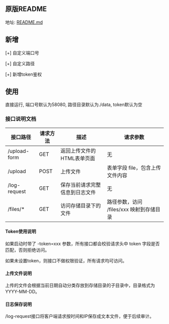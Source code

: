 ## 原版README
地址: [README.md](https://github.com/IngoKl/HTTPUploadExfil/blob/main/README.md)

## 新增
[+] 自定义端口号

[+] 自定义路径

[+] 新增token鉴权


## 使用
直接运行, 端口号默认为58080, 路径目录默认为./data, token默认为空

### 接口说明文档
| 接口路径     | 请求方法 | 描述                           | 请求参数                                 |
| ------------ | -------- | ------------------------------ | ---------------------------------------- |
| /upload-form | GET      | 返回上传文件的HTML表单页面     | 无                                       |
| /upload      | POST     | 上传文件                       | 表单字段 file，包含上传文件内容          |
| /log-request | GET      | 保存当前请求完整信息到日志文件 | 无                                       |
| /files/*     | GET      | 访问存储目录下的文件           | 路径参数，访问 /files/xxx 映射到存储目录 |


#### Token使用说明

如果启动时带了 -token=xxx 参数，所有接口都会校验请求头中 token 字段是否匹配，否则拒绝访问。

如果未设置token，则接口不做权限验证，所有请求均可访问。

#### 上传文件说明

上传的文件会根据当前日期自动分类存放到存储目录的子目录中，目录格式为 YYYY-MM-DD。

#### 日志保存说明

/log-request接口将客户端请求按时间和IP保存成文本文件，便于后续审计。
